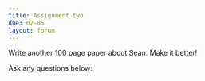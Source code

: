 ```yaml
---
title: Assignment two
due: 02-05
layout: forum
---
```


Write another 100 page paper about Sean.
Make it better!

Ask any questions below: